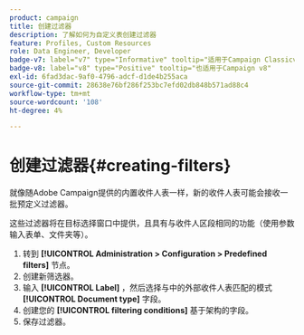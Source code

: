 ```yaml
---
product: campaign
title: 创建过滤器
description: 了解如何为自定义表创建过滤器
feature: Profiles, Custom Resources
role: Data Engineer, Developer
badge-v7: label="v7" type="Informative" tooltip="适用于Campaign Classicv7"
badge-v8: label="v8" type="Positive" tooltip="也适用于Campaign v8"
exl-id: 6fad3dac-9af0-4796-adcf-d1de4b255aca
source-git-commit: 28638e76bf286f253bc7efd02db848b571ad88c4
workflow-type: tm+mt
source-wordcount: '108'
ht-degree: 4%

---
```


# 创建过滤器{#creating-filters}

就像随Adobe Campaign提供的内置收件人表一样，新的收件人表可能会接收一批预定义过滤器。

这些过滤器将在目标选择窗口中提供，且具有与收件人区段相同的功能（使用参数输入表单、文件夹等）。

1. 转到 **[!UICONTROL Administration > Configuration > Predefined filters]** 节点。
1. 创建新筛选器。
1. 输入 **[!UICONTROL Label]** ，然后选择与中的外部收件人表匹配的模式 **[!UICONTROL Document type]** 字段。
1. 创建您的 **[!UICONTROL filtering conditions]** 基于架构的字段。
1. 保存过滤器。
